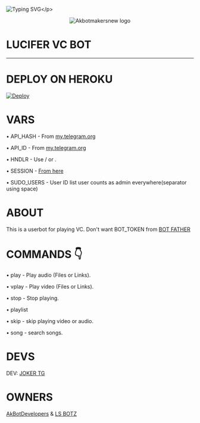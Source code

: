 ![Typing SVG](https://readme-typing-svg.herokuapp.com/?lines=welcome+To+AkBotDev's+Repo!;created+by+JOKER+TG!;A+simple+SONG+And+VIDEO+PLAYING+bot!)</p>
<p align="center">
  <img src="logo(1).jpg" alt="Akbotmakersnew logo">

# LUCIFER VC BOT
-------------------------------------------------------------------------------------------------------------------------------------------------------------

# DEPLOY ON HEROKU

[![Deploy](https://www.herokucdn.com/deploy/button.svg)](https://heroku.com/deploy?template=https://github.com/gothikzoul/LuciferVCbot-1)

# VARS

• API_HASH - From [my.telegram.org](https://my.telegram.org)

• API_ID - From [my.telegram.org](https://my.telegram.org)

• HNDLR - Use / or .

• SESSION - [From here](https://tgsession.infotelbot.com/)

• SUDO_USERS - User ID list user counts as admin everywhere(separator using space)

# ABOUT

This is a userbot for playing VC.
Don't want BOT_TOKEN from [BOT FATHER](https://t.me/botfather)

# COMMANDS 👇

• play - Play audio (Files or Links).

• vplay - Play video (Files or Links).

• stop - Stop playing.

• playlist

• skip - skip playing video or audio.

• song - search songs.

# DEVS

DEV: [JOKER TG](https://t.me/IAM_A_JOKER)

# OWNERS

[AkBotDevelopers](https://t.me/Ak_Bot_SupportGroup) & [LS BOTZ](https://t.me/Ls_Supportz)
